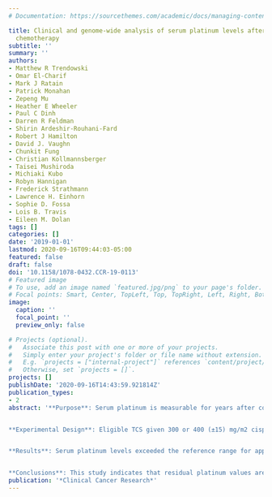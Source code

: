 ```yaml
---
# Documentation: https://sourcethemes.com/academic/docs/managing-content/

title: Clinical and genome-wide analysis of serum platinum levels after cisplatin-based
  chemotherapy
subtitle: ''
summary: ''
authors:
- Matthew R Trendowski
- Omar El-Charif
- Mark J Ratain
- Patrick Monahan
- Zepeng Mu
- Heather E Wheeler
- Paul C Dinh
- Darren R Feldman
- Shirin Ardeshir-Rouhani-Fard
- Robert J Hamilton
- David J. Vaughn
- Chunkit Fung
- Christian Kollmannsberger
- Taisei Mushiroda
- Michiaki Kubo
- Robyn Hannigan
- Frederick Strathmann
- Lawrence H. Einhorn
- Sophie D. Fossa
- Lois B. Travis
- Eileen M. Dolan
tags: []
categories: []
date: '2019-01-01'
lastmod: 2020-09-16T09:44:03-05:00
featured: false
draft: false
doi: '10.1158/1078-0432.CCR-19-0113'
# Featured image
# To use, add an image named `featured.jpg/png` to your page's folder.
# Focal points: Smart, Center, TopLeft, Top, TopRight, Left, Right, BottomLeft, Bottom, BottomRight.
image:
  caption: ''
  focal_point: ''
  preview_only: false

# Projects (optional).
#   Associate this post with one or more of your projects.
#   Simply enter your project's folder or file name without extension.
#   E.g. `projects = ["internal-project"]` references `content/project/deep-learning/index.md`.
#   Otherwise, set `projects = []`.
projects: []
publishDate: '2020-09-16T14:43:59.921814Z'
publication_types:
- 2
abstract: '**Purpose**: Serum platinum is measurable for years after completion of cisplatin-based chemotherapy (CBC). We report the largest investigation of serum platinum levels to date of 1,010 testicular cancer survivors (TCS) assessed 1–35 years after CBC and evaluate genetic contributions to these levels.


**Experimental Design**: Eligible TCS given 300 or 400 (±15) mg/m2 cisplatin underwent extensive audiometric testing, clinical examination, completed questionnaires, and had crude serum platinum levels measured. Associations between serum platinum and various risk factors and toxicities were assessed after fitting a biexponential model adjusted for follow-up time and cumulative cisplatin dose. A genome-wide association study (GWAS) was performed using the serum platinum residuals of the dose and time-adjusted model.


**Results**: Serum platinum levels exceeded the reference range for approximately 31 years, with a strong inverse relationship with creatinine clearance at follow-up (age-adjusted P = 2.13 × 10−3). We observed a significant, positive association between residual platinum values and luteinizing hormone (age-adjusted P = 6.58 × 10−3). Patients with high residual platinum levels experienced greater Raynaud phenomenon than those with medium or low levels (age-adjusted ORhigh/low = 1.46; P = 0.04), as well as a higher likelihood of developing tinnitus (age-adjusted ORhigh/low = 1.68, P = 0.07). GWAS identified one single-nucleotide polymorphism (SNP) meeting genome-wide significance, rs1377817 (P = 4.6 × 10−8, a SNP intronic to MYH14).


**Conclusions**: This study indicates that residual platinum values are correlated with several cisplatin-related toxicities. One genetic variant is associated with these levels.'
publication: '*Clinical Cancer Research*'
---
```


